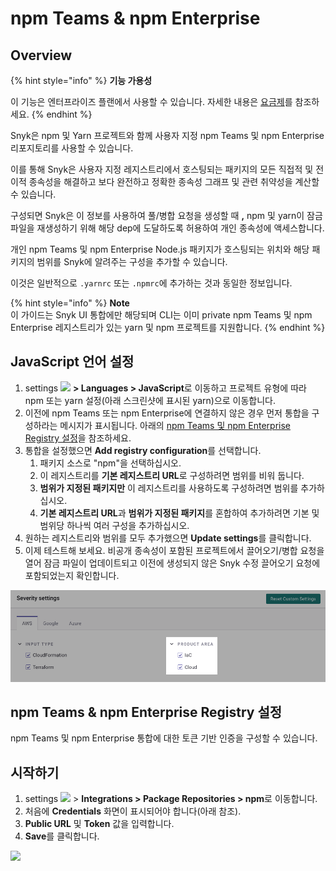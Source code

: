 # npm Teams & npm Enterprise

## **Overview**

{% hint style="info" %}
**기능 가용성**

이 기능은 엔터프라이즈 플랜에서 사용할 수 있습니다. 자세한 내용은 [요금제](https://snyk.io/plans/)를 참조하세요.
{% endhint %}

Snyk은 npm 및 Yarn 프로젝트와 함께 사용자 지정 npm Teams 및 npm Enterprise 리포지토리를 사용할 수 있습니다.

이를 통해 Snyk은 사용자 지정 레지스트리에서 호스팅되는 패키지의 모든 직접적 및 전이적 종속성을 해결하고 보다 완전하고 정확한 종속성 그래프 및 관련 취약성을 계산할 수 있습니다.

구성되면 Snyk은 이 정보를 사용하여 풀/병합 요청을 생성할 때 **,** npm 및 yarn이 잠금 파일을 재생성하기 위해 해당 dep에 도달하도록 허용하여 개인 종속성에 액세스합니다.

개인 npm Teams 및 npm Enterprise Node.js 패키지가 호스팅되는 위치와 해당 패키지의 범위를 Snyk에 알려주는 구성을 추가할 수 있습니다.

이것은 일반적으로 `.yarnrc` 또는 `.npmrc`에 추가하는 것과 동일한 정보입니다.

{% hint style="info" %}
**Note**\
이 가이드는 Snyk UI 통합에만 해당되며 CLI는 이미 private npm Teams 및 npm Enterprise 레지스트리가 있는 yarn 및 npm 프로젝트를 지원합니다.
{% endhint %}

## JavaScript 언어 설정

1. settings ![](../../../.gitbook/assets/cog\_icon.png) **> Languages > JavaScript**로 이동하고 프로젝트 유형에 따라 npm 또는 yarn 설정(아래 스크린샷에 표시된 yarn)으로 이동합니다.
2. 이전에 npm Teams 또는 npm Enterprise에 연결하지 않은 경우 먼저 통합을 구성하라는 메시지가 표시됩니다. 아래의 [npm Teams 및 npm Enterprise Registry 설정](npm-teams-and-npm-enterprise-for-npms.md#npm-teams-and-npm-enterprise-registry-settings)을 참조하세요.
3. 통합을 설정했으면 **Add registry configuration**를 선택합니다.
   1. 패키지 소스로 "npm"을 선택하십시오.
   2. 이 레지스트리를 **기본 레지스트리 URL**로 구성하려면 범위를 비워 둡니다.
   3. **범위가 지정된 패키지만** 이 레지스트리를 사용하도록 구성하려면 범위를 추가하십시오.
   4. **기본 레지스트리 URL**과 **범위가 지정된 패키지**를 혼합하여 추가하려면 기본 및 범위당 하나씩 여러 구성을 추가하십시오.
4. 원하는 레지스트리와 범위를 모두 추가했으면 **Update settings**를 클릭합니다.
5. 이제 테스트해 보세요. 비공개 종속성이 포함된 프로젝트에서 끌어오기/병합 요청을 열어 잠금 파일이 업데이트되고 이전에 생성되지 않은 Snyk 수정 끌어오기 요청에 포함되었는지 확인합니다.

![](<../../../.gitbook/assets/image (34).png>)

## npm Teams & npm Enterprise Registry 설정

npm Teams 및 npm Enterprise 통합에 대한 토큰 기반 인증을 구성할 수 있습니다.

## 시작하기

1. settings ![](../../../.gitbook/assets/cog\_icon.png) > **Integrations > Package Repositories > npm**로 이동합니다.
2. 처음에 **Credentials** 화면이 표시되어야 합니다(아래 참조).
3. **Public URL** 및 **Token** 값을 입력합니다.
4. **Save**를 클릭합니다.

![](<../../../.gitbook/assets/image (35).png>)
